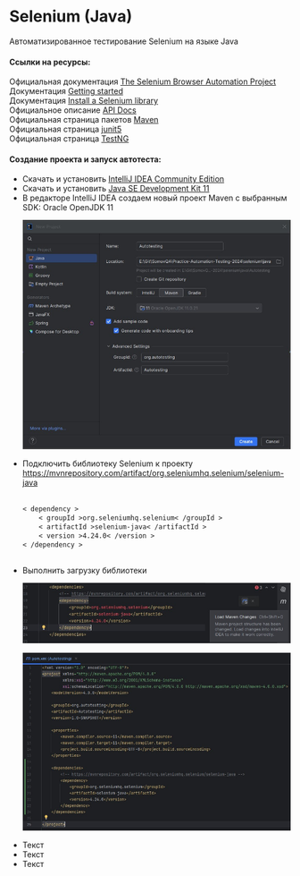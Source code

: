# Selenium (Java)

Автоматизированное тестирование Selenium на языке Java

<p>
	<h4>Ссылки на ресурсы:</h2>
	Официальная документация <a href="https://www.selenium.dev/documentation/">The Selenium Browser Automation Project</a><br>
	Документация <a href="https://www.selenium.dev/documentation/webdriver/getting_started/">Getting started</a><br>
	Документация <a href="https://www.selenium.dev/documentation/webdriver/getting_started/install_library/">Install a Selenium library</a><br>
	Официальное описание <a href="https://www.selenium.dev/selenium/docs/api/java/index.html">API Docs</a><br>
	Официальная страница пакетов <a href="https://mvnrepository.com/">Maven</a><br>
	Официальная страница <a href="https://junit.org/junit5/">junit5</a><br>
	Официальная страница <a href="https://testng.org/">TestNG</a><br>
</p>

<p>
	<h4>Создание проекта и запуск автотеста:</h2>
	<ul>
		<li>Скачать и установить <a href="https://www.jetbrains.com/idea/download/other.html">IntelliJ IDEA Community Edition</a></li>
		<li>Скачать и установить <a href="https://www.oracle.com/java/technologies/javase/jdk11-archive-downloads.html">Java SE Development Kit 11</a></li>
		<li>В редакторе IntelliJ IDEA создаем новый проект Maven с выбранным SDK: Oracle OpenJDK 11
			<p align="center">
				<img src="https://github.com/Somov-QA/Practice-Automation-Testing-2024/blob/main/images/new_project_java.jpg">
			</p>
		</li>
		<li>Подключить библиотеку Selenium к проекту <a href="https://mvnrepository.com/artifact/org.seleniumhq.selenium/selenium-java">https://mvnrepository.com/artifact/org.seleniumhq.selenium/selenium-java</a>
			<pre><code>
< dependency >
	< groupId >org.seleniumhq.selenium< /groupId >
	< artifactId >selenium-java< /artifactId >
	< version >4.24.0< /version >
< /dependency >
			</code></pre>
		</li>
		<li>Выполнить загрузку библиотеки
			<p align="center">
				<img src="https://github.com/Somov-QA/Practice-Automation-Testing-2024/blob/main/images/load_maven_selenium_java.jpg">
			</p>
			<p align="center">
				<img src="https://github.com/Somov-QA/Practice-Automation-Testing-2024/blob/main/images/pom_java.jpg">
			</p>
		</li>
		<li>Текст</li>
		<li>Текст</li>
		<li>Текст</li>
	</ul>
</p>

